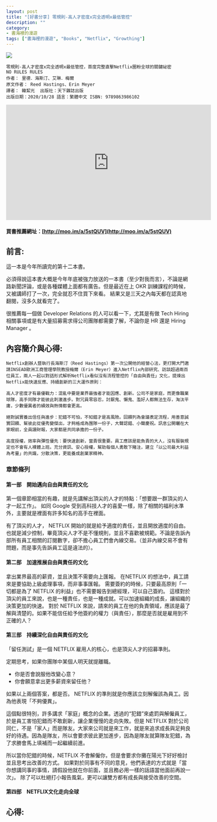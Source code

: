 ```yaml
---
layout: post
title: "[好書分享] 零規則-高人才密度x完全透明x最低管控"
description: ""
category: 
- 書海裡的漫遊
tags: ["書海裡的漫遊", "Books", "Netflix", "Growthing"]
---
```


<div><a href="http://moo.im/a/5stQUV" title="零規則"><img src="https://cdn.readmoo.com/cover/ij/icnnpnf_210x315.jpg?v=0"></a></div>


```
零規則-高人才密度x完全透明x最低管控，首度完整直擊Netflix圈粉全球的關鍵祕密
NO RULES RULES
作者： 里德．海斯汀、艾琳．梅爾  
原文作者： Reed Hastings、Erin Meyer  
譯者： 韓絜光  出版社：天下雜誌出版 
出版日期：2020/10/28 語言：繁體中文 ISBN: 9789863986102
```

<iframe width="560" height="315" src="https://www.youtube.com/embed/yL4ruq6GDHY" frameborder="0" allow="accelerometer; autoplay; clipboard-write; encrypted-media; gyroscope; picture-in-picture" allowfullscreen></iframe>


#### 買書推薦網址：[http://moo.im/a/5stQUV](http://moo.im/a/5stQUV)

## 前言:

這一本是今年所讀完的第十二本書。 

必須得說這本書大概是今年年底被強力放送的一本書（至少對我而言），不論是網路新聞評論，或是各種媒體上面都有廣告。但是最近在上 OKR 訓練課程的時候，又被講師打了一次，完全就忍不住買下來看。 結果又是三天之內每天都在認真地翻閱，沒多久就看完了。

很推薦每一個做 Developer Relations 的人可以看一下，尤其是有做 Tech Hiring 相關事項或是有大量招募需求得公司團隊都需要了解，不論你是 HR 還是 Hiring Manager 。


## 內容簡介與心得:

```
Netflix創辦人暨執行長海斯汀（Reed Hastings）第一次公開他的經營心法，更打開大門邀請INSEAD歐洲工商管理學院教授梅爾（Erin Meyer）進入Netflix內部研究、訪談超過兩百位員工，兩人一起以對話形式解析Netflix看似沒有流程管控的「自由與責任」文化，提煉出Netflix能快速反應、持續創新的三大運作原則：

高人才密度才有最優戰力：混亂中要是業界最強者才能因應、創新。公司不是家庭，而更像職業球隊，高手同隊才能彼此刺激進步。對冗員零容忍，討厭鬼、懶鬼、濫好人都無法生存，淘汰平庸，少數優異者的績效與熱情都會更高。

絕對誠實養出信任與進步：犯錯不可怕，不知錯才是高風險。回饋列為會議表定流程，用善意誠實回饋、幫彼此從優秀變傑出，才夠格成為團隊一份子，大聲認錯、小聲慶祝。訊息公開曬在大家眼前，全員讀財報，大家都是共同承擔的一份子。

高度授權，效率與彈性優先：要快速創新，當責很重要。員工應該是能負責的大人，沒有服裝規定也不會有人裸體上班。充分資訊、安心授權，幫助每個人勇敢下賭注，建立「以公司最大利益為考量」的共識，分散決策，更能養成創業家精神。
```

### 章節條列

#### 第一部　開始邁向自由與責任的文化

第一個章節相當的有趣，就是先講解出頂尖的人才的特點：「想要跟一群頂尖的人才一起工作」。 如同 Google 受到高科技人才的喜愛一樣，除了相關的福利水準外，主要就是裡面有許多知名的高手在裡面。 

有了頂尖的人才， NETFLIX 開始的就是給予適度的責任，並且開放適度的自由。 也就是減少控制，畢竟頂尖人才不是不懂規則，並且不喜歡被規範。不論是告訴內部所有員工相關的訂閱數字，卻不擔心員工們會內線交易。（並非內線交易不會有問題，而是事先告訴員工這是違法的）。

#### 第二部　加速推展自由與責任的文化

拿出業界最高的薪資，並且決策不需要向上匯報。 在NETFLIX 的想法中，員工請來是要協助上級處理事項，而非事事匯報。 需要簽約的時候，只要最高原則「一切都是為了 NETFLIX 的利益」也不需要報告到總經理，可以自己簽約。 這樣對於頂尖的員工來說，也是一種責任，也是一種成就。可以加速組織的成長，讓組織的決策更加的快速。 對於 NETFLIX 來說，請來的員工在他的負責領域，應該是最了解與清楚的。如果不能信任給予他簽約的權力（與責任），那麼是否就是雇用到不正確的人？

#### 第三部　持續深化自由與責任的文化

「留任測試」是一個 NETFLIX 雇用人的核心，也是頂尖人才的招募準則。

定期思考，如果你團隊中某個人明天就提離職。

- 你是否會說服他改變心意？
- 你會願意拿出更多薪資來留任他？

如果以上兩個答案，都是否。 NETFLIX 的準則就是你應該立刻解僱該為員工。因為他表現「不夠優異」。

這個點很特別，許多講求「家庭」概念的企業。透過的“犯錯”來處罰與解僱員工，於是員工害怕犯錯而不敢創新，讓企業慢慢的走向失敗。但是 NETFLIX 對於公司同仁，不是「家人」而是隊友。大家來公司就是來工作，就是來追求成長與足夠良好的待遇。因為是隊友，所以會要求彼此更加進步，因為是隊友就算隊友犯錯，為了求勝會馬上填補而一起繼續前進。

所以當你犯錯的時候，NETFLIX 不會解僱你，但是會要求你攤在陽光下好好檢討並且思考出改善的方式。 如果對於同事有不同的意見，他們表達的方式就是「當你想講同事的事情，請假設他就在你前面，並且務必用一樣的話語當他面前再說一次」。 除了可以杜絕打小報告風氣，更可以讓雙方都有成長與接受改善的空間。

#### 第四部　NETFLIX文化走向全球



## 心得:


